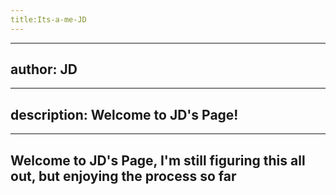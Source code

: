 ```yaml
---
title:Its-a-me-JD
---
```


---
author: JD
---

---
description: Welcome to JD's Page!
---

---
Welcome to JD's Page, I'm still figuring this all out, but enjoying the process so far
---
